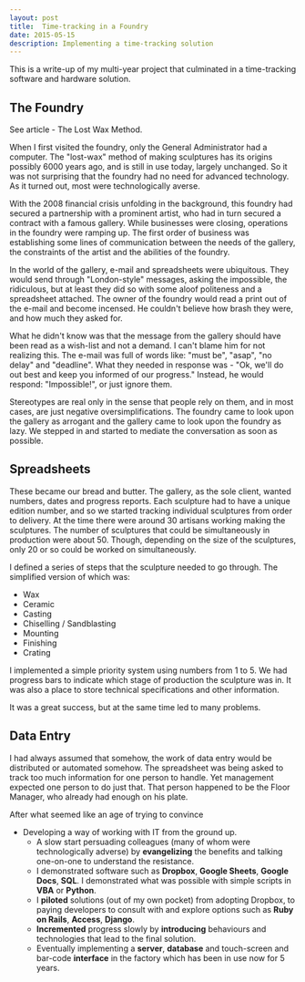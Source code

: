 ```yaml
---
layout: post
title:  Time-tracking in a Foundry
date: 2015-05-15
description: Implementing a time-tracking solution
---
```


This is a write-up of my multi-year project that culminated in a time-tracking software and hardware solution.


## The Foundry

See article - The Lost Wax Method.

When I first visited the foundry, only the General Administrator had a computer. The "lost-wax" method of making sculptures has its origins possibly 6000 years ago, and is still in use today, largely unchanged. So it was not surprising that the foundry had no need for advanced technology. As it turned out, most were technologically averse.

With the 2008 financial crisis unfolding in the background, this foundry had secured a partnership with a prominent artist, who had in turn secured a contract with a famous gallery. While businesses were closing, operations in the foundry were ramping up. The first order of business was establishing some lines of communication between the needs of the gallery, the constraints of the artist and the abilities of the foundry.

In the world of the gallery, e-mail and spreadsheets were ubiquitous. They would send through "London-style" messages, asking the impossible, the ridiculous, but at least they did so with some aloof politeness and a spreadsheet attached. The owner of the foundry would read a print out of the e-mail and become incensed. He couldn't believe how brash they were, and how much they asked for.

What he didn't know was that the message from the gallery should have been read as a wish-list and not a demand. I can't blame him for not realizing this. The e-mail was full of words like: "must be", "asap", "no delay" and "deadline". What they needed in response was - "Ok, we'll do out best and keep you informed of our progress." Instead, he would respond: "Impossible!", or just ignore them.

Stereotypes are real only in the sense that people rely on them, and in most cases, are just negative oversimplifications. The foundry came to look upon the gallery as arrogant and the gallery came to look upon the foundry as lazy. We stepped in and started to mediate the conversation as soon as possible.

## Spreadsheets

These became our bread and butter. The gallery, as the sole client, wanted numbers, dates and progress reports. Each sculpture had to have a unique edition number, and so we started tracking individual sculptures from order to delivery. At the time there were around 30 artisans working making the sculptures. The number of sculptures that could be simultaneously in production were about 50. Though, depending on the size of the sculptures, only 20 or so could be worked on simultaneously.

I defined a series of steps that the sculpture needed to go through. The simplified version of which was:

* Wax
* Ceramic
* Casting
* Chiselling / Sandblasting
* Mounting
* Finishing
* Crating

I implemented a simple priority system using numbers from 1 to 5. We had progress bars to indicate which stage of production the sculpture was in. It was also a place to store technical specifications and other information.

It was a great success, but at the same time led to many problems.

## Data Entry

I had always assumed that somehow, the work of data entry would be distributed or automated somehow. The spreadsheet was being asked to track too much information for one person to handle. Yet management expected one person to do just that. That person happened to be the Floor Manager, who already had enough on his plate.

After what seemed like an age of trying to convince 







* Developing a way of working with IT from the ground up.
	* A slow start persuading colleagues (many of whom were technologically adverse) by **evangelizing** the benefits and talking one-on-one to understand the resistance.
	* I demonstrated software such as **Dropbox**, **Google Sheets**, **Google Docs**, **SQL**. I demonstrated what was possible with simple scripts in **VBA** or **Python**.
	* I **piloted** solutions (out of my own pocket) from adopting Dropbox, to paying developers to consult with and explore options such as **Ruby on Rails**, **Access**, **Django**.
	* **Incremented** progress slowly by **introducing** behaviours and technologies that lead to the final solution.
	* Eventually implementing a **server**, **database** and touch-screen and bar-code **interface** in the factory which has been in use now for 5 years.
